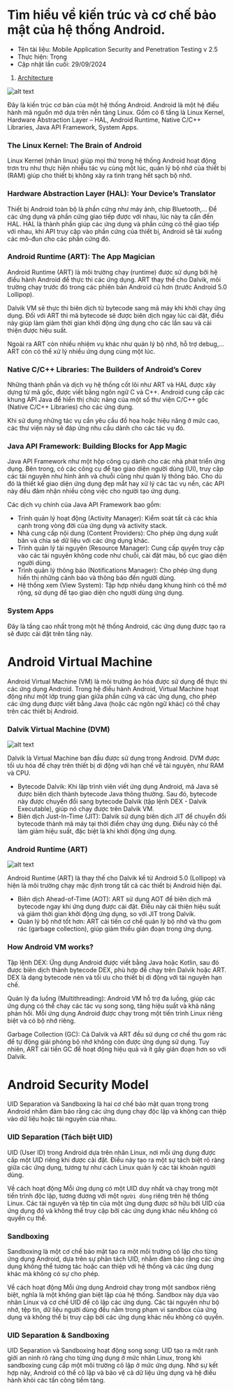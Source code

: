 # Tìm hiểu về kiến trúc và cơ chế bảo mật của hệ thống Android.

 - Tên tài liệu: Mobile Application Security and Penetration Testing v 2.5
 - Thực hiện: Trọng
 - Cập nhật lần cuối: 29/09/2024

1. [Architecture](#Architecture)

![alt text](0_UpDzEpW5OvTJr6Pk-1.webp)

Đây là kiến trúc cơ bản của một hệ thống Android. Android là một hệ điều hành mã nguồn mở dựa trên nền tảng Linux. Gồm có 6 tầng là Linux Kernel, Hardware Abstraction Layer – HAL, Android Runtime, Native C/C++ Libraries, Java API Framework, System Apps.

### The Linux Kernel: The Brain of Android

Linux Kernel (nhân linux) giúp mọi thứ trong hệ thống Android hoạt động trơn tru như thực hiện nhiều tác vụ cùng một lúc, quản lý bộ nhớ của thiết bị (RAM) giúp cho thiết bị không xảy ra tình trạng hết sạch bộ nhớ.

### Hardware Abstraction Layer (HAL): Your Device’s Translator

Thiết bị Android toàn bộ là phần cứng như máy ảnh, chip Bluetooth,... Để các ứng dụng và phần cứng giao tiếp được với nhau, lúc này ta cần đến HAL. HAL là thành phần giúp các ứng dụng và phần cứng có thể giao tiếp với nhau, khi API truy cập vào phần cứng của thiết bị, Android sẽ tải xuống các mô-đun cho các phần cứng đó.

### Android Runtime (ART): The App Magician

Android Runtime (ART) là môi trường chạy (runtime) được sử dụng bởi hệ điều hành Android để thực thi các ứng dụng. ART thay thế cho Dalvik, môi trường chạy trước đó trong các phiên bản Android cũ hơn (trước Android 5.0 Lollipop).

Dalvik VM sẽ thực thi biên dịch từ bytecode sang mã máy khi khởi chạy ứng dụng. Đối với ART thì mã bytecode sẽ được biên dịch ngay lúc cài đặt, điều này giúp làm giảm thời gian khởi động ứng dụng cho các lần sau và cải thiện được hiệu suất.

Ngoài ra ART còn nhiều nhiệm vụ khác như quản lý bộ nhớ, hỗ trợ debug,... ART còn có thể xử lý nhiều ứng dụng cùng một lúc.

### Native C/C++ Libraries: The Builders of Android’s Corev

Những thành phần và dịch vụ hệ thống cốt lõi như ART và HAL được xây dựng từ mã gốc, được viết bằng ngôn ngữ C và C++. Android cung cấp các khung API Java để hiển thị chức năng của một số thư viện C/C++ gốc (Native C/C++ Libraries) cho các ứng dụng. 

Khi sử dụng những tác vụ cần yêu cầu đồ họa hoặc hiệu năng ở mức cao, các thư viện này sẽ đáp ứng nhu cầu dành cho các tác vụ đó.

### Java API Framework: Building Blocks for App Magic

Java API Framework như một hộp công cụ dành cho các nhà phát triển ứng dụng. Bên trong, có các công cụ để tạo giao diện người dùng (UI), truy cập các tài nguyên như hình ảnh và chuỗi cũng như quản lý thông báo. Cho dù đó là thiết kế giao diện ứng dụng đẹp mắt hay xử lý các tác vụ nền, các API này đều đảm nhận nhiều công việc cho người tạo ứng dụng.

Các dịch vụ chính của Java API Framework bao gồm:
 - Trình quản lý hoạt động (Activity Manager): Kiểm soát tất cả các khía cạnh trong vòng đời của ứng dụng và activity stack.
 - Nhà cung cấp nội dung (Content Providers): Cho phép ứng dụng xuất bản và chia sẻ dữ liệu với các ứng dụng khác.
 - Trình quản lý tài nguyên (Resource Manager): Cung cấp quyền truy cập vào các tài nguyên không code như chuỗi, cài đặt màu, bố cục giao diện người dùng.
 - Trình quản lý thông báo (Notifications Manager): Cho phép ứng dụng hiển thị những cảnh báo và thông báo đến người dùng.
 - Hệ thống xem (View System): Tập hợp nhiều dạng khung hình có thể mở rộng, sử dụng để tạo giao diện cho người dùng ứng dụng.

### System Apps

Đây là tầng cao nhất trong một hệ thống Android, các ứng dụng được tạo ra sẽ được cài đặt trên tầng này.

# Android Virtual Machine

Android Virtual Machine (VM) là môi trường ảo hóa được sử dụng để thực thi các ứng dụng Android. Trong hệ điều hành Android, Virtual Machine hoạt động như một lớp trung gian giữa phần cứng và các ứng dụng, cho phép các ứng dụng được viết bằng Java (hoặc các ngôn ngữ khác) có thể chạy trên các thiết bị Android.

### Dalvik Virtual Machine (DVM)

![alt text](image.png)

Dalvik là Virtual Machine ban đầu được sử dụng trong Android. DVM được tối ưu hóa để chạy trên thiết bị di động với hạn chế về tài nguyên, như RAM và CPU.

- Bytecode Dalvik: Khi lập trình viên viết ứng dụng Android, mã Java sẽ được biên dịch thành bytecode Java thông thường. Sau đó, bytecode này được chuyển đổi sang bytecode Dalvik (tập lệnh DEX - Dalvik Executable), giúp nó chạy được trên Dalvik VM.
 - Biên dịch Just-In-Time (JIT): Dalvik sử dụng biên dịch JIT để chuyển đổi bytecode thành mã máy tại thời điểm chạy ứng dụng. Điều này có thể làm giảm hiệu suất, đặc biệt là khi khởi động ứng dụng.

### Android Runtime (ART)

![alt text](image-1.png)

Android Runtime (ART) là thay thế cho Dalvik kể từ Android 5.0 (Lollipop) và hiện là môi trường chạy mặc định trong tất cả các thiết bị Android hiện đại.

- Biên dịch Ahead-of-Time (AOT): ART sử dụng AOT để biên dịch mã bytecode ngay khi ứng dụng được cài đặt. Điều này cải thiện hiệu suất và giảm thời gian khởi động ứng dụng, so với JIT trong Dalvik.
- Quản lý bộ nhớ tốt hơn: ART cải tiến cơ chế quản lý bộ nhớ và thu gom rác (garbage collection), giúp giảm thiểu gián đoạn trong ứng dụng.

### How Android VM works?

Tập lệnh DEX: Ứng dụng Android được viết bằng Java hoặc Kotlin, sau đó được biên dịch thành bytecode DEX, phù hợp để chạy trên Dalvik hoặc ART. DEX là dạng bytecode nén và tối ưu cho thiết bị di động với tài nguyên hạn chế.

Quản lý đa luồng (Multithreading): Android VM hỗ trợ đa luồng, giúp các ứng dụng có thể chạy các tác vụ song song, tăng hiệu suất và khả năng phản hồi. Mỗi ứng dụng Android được chạy trong một tiến trình Linux riêng biệt và có bộ nhớ riêng.

Garbage Collection (GC): Cả Dalvik và ART đều sử dụng cơ chế thu gom rác để tự động giải phóng bộ nhớ không còn được ứng dụng sử dụng. Tuy nhiên, ART cải tiến GC để hoạt động hiệu quả và ít gây gián đoạn hơn so với Dalvik.

# Android Security Model

UID Separation và Sandboxing là hai cơ chế bảo mật quan trọng trong Android nhằm đảm bảo rằng các ứng dụng chạy độc lập và không can thiệp vào dữ liệu hoặc tài nguyên của nhau.

### UID Separation (Tách biệt UID)

UID (User ID) trong Android dựa trên nhân Linux, nơi mỗi ứng dụng được cấp một UID riêng khi được cài đặt. Điều này tạo ra một sự tách biệt rõ ràng giữa các ứng dụng, tương tự như cách Linux quản lý các tài khoản người dùng.

Về cách hoạt động Mỗi ứng dụng có một UID duy nhất và chạy trong một tiến trình độc lập, tương đương với một ``người dùng`` riêng trên hệ thống Linux. Các tài nguyên và tệp tin của một ứng dụng được sở hữu bởi UID của ứng dụng đó và không thể truy cập bởi các ứng dụng khác nếu không có quyền cụ thể.

### Sandboxing

Sandboxing là một cơ chế bảo mật tạo ra một môi trường cô lập cho từng ứng dụng Android, dựa trên sự phân tách UID, nhằm đảm bảo rằng các ứng dụng không thể tương tác hoặc can thiệp với hệ thống và các ứng dụng khác mà không có sự cho phép.

Về cách hoạt động Mỗi ứng dụng Android chạy trong một sandbox riêng biệt, nghĩa là một không gian biệt lập của hệ thống. Sandbox này dựa vào nhân Linux và cơ chế UID để cô lập các ứng dụng. Các tài nguyên như bộ nhớ, tệp tin, dữ liệu người dùng đều nằm trong phạm vi sandbox của ứng dụng và không thể bị truy cập bởi các ứng dụng khác nếu không có quyền.

### UID Separation & Sandboxing

UID Separation và Sandboxing hoạt động song song: UID tạo ra một ranh giới an ninh rõ ràng cho từng ứng dụng ở mức nhân Linux, trong khi sandboxing cung cấp một môi trường cô lập ở mức ứng dụng. Nhờ sự kết hợp này, Android có thể cô lập và bảo vệ cả dữ liệu ứng dụng và hệ điều hành khỏi các tấn công tiềm tàng.

